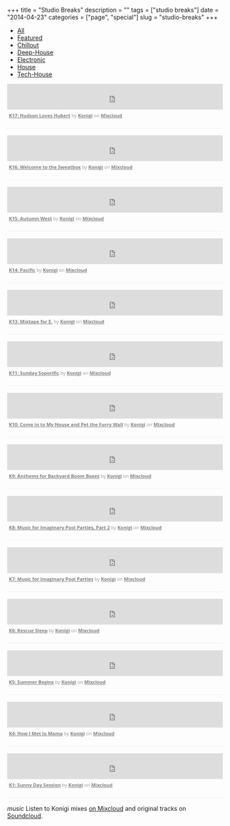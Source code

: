 +++
title = "Studio Breaks"
description = ""
tags = ["studio breaks"]
date = "2014-04-23"
categories = ["page", "special"]
slug = "studio-breaks"
+++


<ul id="filter" class="inline mt0">
  <li class="current"><a href="#">All</a></li>
  <li><a href="#">Featured</a></li>
  <li><a href="#">Chillout</a></li>
  <li><a href="#">Deep-House</a></li>
  <li><a href="#">Electronic</a></li>
  <li><a href="#">House</a></li>
  <li><a href="#">Tech-House</a></li>
</ul>

<div id="filterlist">

<!-- 17 -->
<div class="mix featured house house 60">
<iframe width="100%" height="60" src="https://www.mixcloud.com/widget/iframe/?feed=http%3A%2F%2Fwww.mixcloud.com%2Fkonigimusic%2Fk17-hudson-loves-hubert%2F&amp;mini=1&amp;embed_uuid=f587e0f9-8969-45b4-8819-47c2862eeea0&amp;replace=0&amp;hide_cover=1&amp;light=1&amp;embed_type=widget_standard&amp;hide_tracklist=1" frameborder="0"></iframe><div style="clear: both; height: 3px; width: auto;"></div><p style="display: block; font-size: 11px; font-family: 'Open Sans', Helvetica, Arial, sans-serif; margin: 0px; padding: 3px 4px; color: rgb(153, 153, 153); width: auto;"><a href="http://www.mixcloud.com/konigimusic/k17-hudson-loves-hubert/?utm_source=widget&utm_medium=web&utm_campaign=base_links&utm_term=resource_link" target="_blank" style="color:#808080; font-weight:bold;">K17: Hudson Loves Hubert</a><span> by </span><a href="http://www.mixcloud.com/konigimusic/?utm_source=widget&utm_medium=web&utm_campaign=base_links&utm_term=profile_link" target="_blank" style="color:#808080; font-weight:bold;">Konigi</a><span> on </span><a href="http://www.mixcloud.com/?utm_source=widget&amp;utm_medium=web&amp;utm_campaign=base_links&amp;utm_term=homepage_link" target="_blank" style="color:#808080; font-weight:bold;"> Mixcloud</a></p><div style="clear: both; height: 3px; width: auto;"></div>
</div>

<!-- 16 -->
<div class="mix featured house tech-house 60">
<iframe width="100%" height="60" src="https://www.mixcloud.com/widget/iframe/?feed=http%3A%2F%2Fwww.mixcloud.com%2Fkonigimusic%2Fk16-welcome-to-the-sweatbox%2F&amp;mini=1&amp;embed_uuid=0d9ba3cc-e26d-48c2-ae60-47751f70491f&amp;replace=0&amp;hide_cover=1&amp;light=1&amp;embed_type=widget_standard&amp;hide_tracklist=1" frameborder="0"></iframe><div style="clear: both; height: 3px; width: auto;"></div><p style="display: block; font-size: 11px; font-family: 'Open Sans', Helvetica, Arial, sans-serif; margin: 0px; padding: 3px 4px; color: rgb(153, 153, 153); width: auto;"><a href="http://www.mixcloud.com/konigimusic/k16-welcome-to-the-sweatbox/?utm_source=widget&utm_medium=web&utm_campaign=base_links&utm_term=resource_link" target="_blank" style="color:#808080; font-weight:bold;">K16: Welcome to the Sweatbox</a><span> by </span><a href="http://www.mixcloud.com/konigimusic/?utm_source=widget&utm_medium=web&utm_campaign=base_links&utm_term=profile_link" target="_blank" style="color:#808080; font-weight:bold;">Konigi</a><span> on </span><a href="http://www.mixcloud.com/?utm_source=widget&amp;utm_medium=web&amp;utm_campaign=base_links&amp;utm_term=homepage_link" target="_blank" style="color:#808080; font-weight:bold;"> Mixcloud</a></p><div style="clear: both; height: 3px; width: auto;"></div>
</div>

<!-- 15 -->
<div class="mix tech-house deep-house 60">
<iframe width="100%" height="60" src="https://www.mixcloud.com/widget/iframe/?feed=http%3A%2F%2Fwww.mixcloud.com%2Fkonigimusic%2Fk14-autumn-west%2F&amp;mini=1&amp;embed_uuid=05ee6ea0-dcbb-419b-8574-adb7edbe71bf&amp;replace=0&amp;hide_cover=1&amp;light=1&amp;embed_type=widget_standard&amp;hide_tracklist=1" frameborder="0"></iframe><div style="clear: both; height: 3px; width: auto;"></div><p style="display: block; font-size: 11px; font-family: 'Open Sans', Helvetica, Arial, sans-serif; margin: 0px; padding: 3px 4px; color: rgb(153, 153, 153); width: auto;"><a href="http://www.mixcloud.com/konigimusic/k14-autumn-west/?utm_source=widget&utm_medium=web&utm_campaign=base_links&utm_term=resource_link" target="_blank" style="color:#808080; font-weight:bold;">K15: Autumn West</a><span> by </span><a href="http://www.mixcloud.com/konigimusic/?utm_source=widget&utm_medium=web&utm_campaign=base_links&utm_term=profile_link" target="_blank" style="color:#808080; font-weight:bold;">Konigi</a><span> on </span><a href="http://www.mixcloud.com/?utm_source=widget&amp;utm_medium=web&amp;utm_campaign=base_links&amp;utm_term=homepage_link" target="_blank" style="color:#808080; font-weight:bold;"> Mixcloud</a></p><div style="clear: both; height: 3px; width: auto;"></div>
</div>

<!-- 14 -->
<div class="mix featured tech-house electronic 60">
<iframe width="100%" height="60" src="https://www.mixcloud.com/widget/iframe/?feed=http%3A%2F%2Fwww.mixcloud.com%2Fkonigimusic%2Fk14-pacific%2F&amp;mini=1&amp;embed_uuid=da087fcb-23d5-4b2e-be16-bc452d10d1ae&amp;replace=0&amp;hide_cover=1&amp;light=1&amp;embed_type=widget_standard&amp;hide_tracklist=1" frameborder="0"></iframe><div style="clear: both; height: 3px; width: auto;"></div><p style="display: block; font-size: 11px; font-family: 'Open Sans', Helvetica, Arial, sans-serif; margin: 0px; padding: 3px 4px; color: rgb(153, 153, 153); width: auto;"><a href="http://www.mixcloud.com/konigimusic/k14-pacific/?utm_source=widget&utm_medium=web&utm_campaign=base_links&utm_term=resource_link" target="_blank" style="color:#808080; font-weight:bold;">K14: Pacific</a><span> by </span><a href="http://www.mixcloud.com/konigimusic/?utm_source=widget&utm_medium=web&utm_campaign=base_links&utm_term=profile_link" target="_blank" style="color:#808080; font-weight:bold;">Konigi</a><span> on </span><a href="http://www.mixcloud.com/?utm_source=widget&amp;utm_medium=web&amp;utm_campaign=base_links&amp;utm_term=homepage_link" target="_blank" style="color:#808080; font-weight:bold;"> Mixcloud</a></p><div style="clear: both; height: 3px; width: auto;"></div>
</div>

<!-- 13 -->
<div class="mix tech-house workout 30">
<iframe width="100%" height="60" src="https://www.mixcloud.com/widget/iframe/?feed=http%3A%2F%2Fwww.mixcloud.com%2Fkonigimusic%2Fk13-mixtape-for-e%2F&amp;mini=1&amp;embed_uuid=b6dd0b61-6fb1-4e73-bfd4-053f927d5246&amp;replace=0&amp;hide_cover=1&amp;light=1&amp;embed_type=widget_standard&amp;hide_tracklist=1" frameborder="0"></iframe><div style="clear: both; height: 3px; width: auto;"></div><p style="display: block; font-size: 11px; font-family: 'Open Sans', Helvetica, Arial, sans-serif; margin: 0px; padding: 3px 4px; color: rgb(153, 153, 153); width: auto;"><a href="http://www.mixcloud.com/konigimusic/k13-mixtape-for-e/?utm_source=widget&utm_medium=web&utm_campaign=base_links&utm_term=resource_link" target="_blank" style="color:#808080; font-weight:bold;">K13: Mixtape for E.</a><span> by </span><a href="http://www.mixcloud.com/konigimusic/?utm_source=widget&utm_medium=web&utm_campaign=base_links&utm_term=profile_link" target="_blank" style="color:#808080; font-weight:bold;">Konigi</a><span> on </span><a href="http://www.mixcloud.com/?utm_source=widget&amp;utm_medium=web&amp;utm_campaign=base_links&amp;utm_term=homepage_link" target="_blank" style="color:#808080; font-weight:bold;"> Mixcloud</a></p><div style="clear: both; height: 3px; width: auto;"></div>
</div>

<!-- 11 -->
<div class="mix deep-house chill-out 60">
<iframe width="100%" height="60" src="https://www.mixcloud.com/widget/iframe/?feed=http%3A%2F%2Fwww.mixcloud.com%2Fkonigimusic%2Fk11-sunday-soporific%2F&amp;mini=1&amp;embed_uuid=8bec0ffc-c374-42ca-a820-1d2df948ff10&amp;replace=0&amp;hide_cover=1&amp;light=1&amp;embed_type=widget_standard&amp;hide_tracklist=1" frameborder="0"></iframe><div style="clear: both; height: 3px; width: auto;"></div><p style="display: block; font-size: 11px; font-family: 'Open Sans', Helvetica, Arial, sans-serif; margin: 0px; padding: 3px 4px; color: rgb(153, 153, 153); width: auto;"><a href="http://www.mixcloud.com/konigimusic/k11-sunday-soporific/?utm_source=widget&utm_medium=web&utm_campaign=base_links&utm_term=resource_link" target="_blank" style="color:#808080; font-weight:bold;">K11: Sunday Soporific</a><span> by </span><a href="http://www.mixcloud.com/konigimusic/?utm_source=widget&utm_medium=web&utm_campaign=base_links&utm_term=profile_link" target="_blank" style="color:#808080; font-weight:bold;">Konigi</a><span> on </span><a href="http://www.mixcloud.com/?utm_source=widget&amp;utm_medium=web&amp;utm_campaign=base_links&amp;utm_term=homepage_link" target="_blank" style="color:#808080; font-weight:bold;"> Mixcloud</a></p><div style="clear: both; height: 3px; width: auto;"></div>
</div>

<!-- 10 -->
<div class="mix tech-house 60">
<iframe width="100%" height="60" src="https://www.mixcloud.com/widget/iframe/?feed=http%3A%2F%2Fwww.mixcloud.com%2Fkonigimusic%2Fk10-come-in-to-my-house-and-pet-the-furry-wall%2F&amp;mini=1&amp;embed_uuid=68a279e9-6671-4f54-a7f8-f9f1dce179eb&amp;replace=0&amp;hide_cover=1&amp;light=1&amp;embed_type=widget_standard&amp;hide_tracklist=1" frameborder="0"></iframe><div style="clear: both; height: 3px; width: auto;"></div><p style="display: block; font-size: 11px; font-family: 'Open Sans', Helvetica, Arial, sans-serif; margin: 0px; padding: 3px 4px; color: rgb(153, 153, 153); width: auto;"><a href="http://www.mixcloud.com/konigimusic/k10-come-in-to-my-house-and-pet-the-furry-wall/?utm_source=widget&utm_medium=web&utm_campaign=base_links&utm_term=resource_link" target="_blank" style="color:#808080; font-weight:bold;">K10: Come in to My House and Pet the Furry Wall</a><span> by </span><a href="http://www.mixcloud.com/konigimusic/?utm_source=widget&utm_medium=web&utm_campaign=base_links&utm_term=profile_link" target="_blank" style="color:#808080; font-weight:bold;">Konigi</a><span> on </span><a href="http://www.mixcloud.com/?utm_source=widget&amp;utm_medium=web&amp;utm_campaign=base_links&amp;utm_term=homepage_link" target="_blank" style="color:#808080; font-weight:bold;"> Mixcloud</a></p><div style="clear: both; height: 3px; width: auto;"></div>
</div>

<!-- 9 -->
<div class="mix featured tech-house 60">
<iframe width="100%" height="60" src="https://www.mixcloud.com/widget/iframe/?feed=http%3A%2F%2Fwww.mixcloud.com%2Fkonigimusic%2Fk9-anthems-for-backyard-boom-boxes%2F&amp;mini=1&amp;embed_uuid=048cfe30-244f-4370-84b7-c9662b73d4f9&amp;replace=0&amp;hide_cover=1&amp;light=1&amp;embed_type=widget_standard&amp;hide_tracklist=1" frameborder="0"></iframe><div style="clear: both; height: 3px; width: auto;"></div><p style="display: block; font-size: 11px; font-family: 'Open Sans', Helvetica, Arial, sans-serif; margin: 0px; padding: 3px 4px; color: rgb(153, 153, 153); width: auto;"><a href="http://www.mixcloud.com/konigimusic/k9-anthems-for-backyard-boom-boxes/?utm_source=widget&utm_medium=web&utm_campaign=base_links&utm_term=resource_link" target="_blank" style="color:#808080; font-weight:bold;">K9: Anthems for Backyard Boom Boxes</a><span> by </span><a href="http://www.mixcloud.com/konigimusic/?utm_source=widget&utm_medium=web&utm_campaign=base_links&utm_term=profile_link" target="_blank" style="color:#808080; font-weight:bold;">Konigi</a><span> on </span><a href="http://www.mixcloud.com/?utm_source=widget&amp;utm_medium=web&amp;utm_campaign=base_links&amp;utm_term=homepage_link" target="_blank" style="color:#808080; font-weight:bold;"> Mixcloud</a></p><div style="clear: both; height: 3px; width: auto;"></div>
</div>

<!-- 8 -->
<div class="mix tech-house poolside 60">
<iframe width="100%" height="60" src="https://www.mixcloud.com/widget/iframe/?feed=http%3A%2F%2Fwww.mixcloud.com%2Fkonigimusic%2Fk8-music-for-imaginary-pool-parties-part-2%2F&amp;mini=1&amp;embed_uuid=d773249e-56df-4895-8bfd-4405c068b2e2&amp;replace=0&amp;hide_cover=1&amp;light=1&amp;embed_type=widget_standard&amp;hide_tracklist=1" frameborder="0"></iframe><div style="clear: both; height: 3px; width: auto;"></div><p style="display: block; font-size: 11px; font-family: 'Open Sans', Helvetica, Arial, sans-serif; margin: 0px; padding: 3px 4px; color: rgb(153, 153, 153); width: auto;"><a href="http://www.mixcloud.com/konigimusic/k8-music-for-imaginary-pool-parties-part-2/?utm_source=widget&utm_medium=web&utm_campaign=base_links&utm_term=resource_link" target="_blank" style="color:#808080; font-weight:bold;">K8: Music for Imaginary Pool Parties, Part 2</a><span> by </span><a href="http://www.mixcloud.com/konigimusic/?utm_source=widget&utm_medium=web&utm_campaign=base_links&utm_term=profile_link" target="_blank" style="color:#808080; font-weight:bold;">Konigi</a><span> on </span><a href="http://www.mixcloud.com/?utm_source=widget&amp;utm_medium=web&amp;utm_campaign=base_links&amp;utm_term=homepage_link" target="_blank" style="color:#808080; font-weight:bold;"> Mixcloud</a></p><div style="clear: both; height: 3px; width: auto;"></div>
</div>

<!-- 7 -->
<div class="mix featured tech-house poolside 60">
<iframe width="100%" height="60" src="https://www.mixcloud.com/widget/iframe/?feed=http%3A%2F%2Fwww.mixcloud.com%2Fkonigimusic%2Fk7-music-for-imaginary-pool-parties%2F&amp;mini=1&amp;embed_uuid=8ba9298e-6e55-47cf-a658-6634687c9689&amp;replace=0&amp;hide_cover=1&amp;light=1&amp;embed_type=widget_standard&amp;hide_tracklist=1" frameborder="0"></iframe><div style="clear: both; height: 3px; width: auto;"></div><p style="display: block; font-size: 11px; font-family: 'Open Sans', Helvetica, Arial, sans-serif; margin: 0px; padding: 3px 4px; color: rgb(153, 153, 153); width: auto;"><a href="http://www.mixcloud.com/konigimusic/k7-music-for-imaginary-pool-parties/?utm_source=widget&utm_medium=web&utm_campaign=base_links&utm_term=resource_link" target="_blank" style="color:#808080; font-weight:bold;">K7: Music for Imaginary Pool Parties</a><span> by </span><a href="http://www.mixcloud.com/konigimusic/?utm_source=widget&utm_medium=web&utm_campaign=base_links&utm_term=profile_link" target="_blank" style="color:#808080; font-weight:bold;">Konigi</a><span> on </span><a href="http://www.mixcloud.com/?utm_source=widget&amp;utm_medium=web&amp;utm_campaign=base_links&amp;utm_term=homepage_link" target="_blank" style="color:#808080; font-weight:bold;"> Mixcloud</a></p><div style="clear: both; height: 3px; width: auto;"></div>
</div>

<!-- 6 -->
<div class="mix tech-house 60">
<iframe width="100%" height="60" src="https://www.mixcloud.com/widget/iframe/?feed=http%3A%2F%2Fwww.mixcloud.com%2Fkonigimusic%2Fk6-rescue-sleep%2F&amp;mini=1&amp;embed_uuid=080a2ed2-b2f4-4db0-a691-bebfb819f846&amp;replace=0&amp;hide_cover=1&amp;light=1&amp;embed_type=widget_standard&amp;hide_tracklist=1" frameborder="0"></iframe><div style="clear: both; height: 3px; width: auto;"></div><p style="display: block; font-size: 11px; font-family: 'Open Sans', Helvetica, Arial, sans-serif; margin: 0px; padding: 3px 4px; color: rgb(153, 153, 153); width: auto;"><a href="http://www.mixcloud.com/konigimusic/k6-rescue-sleep/?utm_source=widget&utm_medium=web&utm_campaign=base_links&utm_term=resource_link" target="_blank" style="color:#808080; font-weight:bold;">K6: Rescue Sleep</a><span> by </span><a href="http://www.mixcloud.com/konigimusic/?utm_source=widget&utm_medium=web&utm_campaign=base_links&utm_term=profile_link" target="_blank" style="color:#808080; font-weight:bold;">Konigi</a><span> on </span><a href="http://www.mixcloud.com/?utm_source=widget&amp;utm_medium=web&amp;utm_campaign=base_links&amp;utm_term=homepage_link" target="_blank" style="color:#808080; font-weight:bold;"> Mixcloud</a></p><div style="clear: both; height: 3px; width: auto;"></div>
</div>

<!-- 5 -->
<div class="mix featured tech-house 60">
<iframe width="100%" height="60" src="https://www.mixcloud.com/widget/iframe/?feed=http%3A%2F%2Fwww.mixcloud.com%2Fkonigimusic%2Fk5-summer-begins%2F&amp;mini=1&amp;embed_uuid=11e86133-8af6-4719-9588-38cbf6ed6f52&amp;replace=0&amp;hide_cover=1&amp;light=1&amp;embed_type=widget_standard&amp;hide_tracklist=1" frameborder="0"></iframe><div style="clear: both; height: 3px; width: auto;"></div><p style="display: block; font-size: 11px; font-family: 'Open Sans', Helvetica, Arial, sans-serif; margin: 0px; padding: 3px 4px; color: rgb(153, 153, 153); width: auto;"><a href="http://www.mixcloud.com/konigimusic/k5-summer-begins/?utm_source=widget&utm_medium=web&utm_campaign=base_links&utm_term=resource_link" target="_blank" style="color:#808080; font-weight:bold;">K5: Summer Begins</a><span> by </span><a href="http://www.mixcloud.com/konigimusic/?utm_source=widget&utm_medium=web&utm_campaign=base_links&utm_term=profile_link" target="_blank" style="color:#808080; font-weight:bold;">Konigi</a><span> on </span><a href="http://www.mixcloud.com/?utm_source=widget&amp;utm_medium=web&amp;utm_campaign=base_links&amp;utm_term=homepage_link" target="_blank" style="color:#808080; font-weight:bold;"> Mixcloud</a></p><div style="clear: both; height: 3px; width: auto;"></div>
</div>

<!-- 4 -->
<div class="mix tech-house 60">
<iframe width="100%" height="60" src="https://www.mixcloud.com/widget/iframe/?feed=http%3A%2F%2Fwww.mixcloud.com%2Fkonigimusic%2Fk4-how-i-met-jo-mama%2F&amp;mini=1&amp;embed_uuid=c81f9617-f6ff-4236-aad5-5eed65509d25&amp;replace=0&amp;hide_cover=1&amp;light=1&amp;embed_type=widget_standard&amp;hide_tracklist=1" frameborder="0"></iframe><div style="clear: both; height: 3px; width: auto;"></div><p style="display: block; font-size: 11px; font-family: 'Open Sans', Helvetica, Arial, sans-serif; margin: 0px; padding: 3px 4px; color: rgb(153, 153, 153); width: auto;"><a href="http://www.mixcloud.com/konigimusic/k4-how-i-met-jo-mama/?utm_source=widget&utm_medium=web&utm_campaign=base_links&utm_term=resource_link" target="_blank" style="color:#808080; font-weight:bold;">K4: How I Met Jo Mama</a><span> by </span><a href="http://www.mixcloud.com/konigimusic/?utm_source=widget&utm_medium=web&utm_campaign=base_links&utm_term=profile_link" target="_blank" style="color:#808080; font-weight:bold;">Konigi</a><span> on </span><a href="http://www.mixcloud.com/?utm_source=widget&amp;utm_medium=web&amp;utm_campaign=base_links&amp;utm_term=homepage_link" target="_blank" style="color:#808080; font-weight:bold;"> Mixcloud</a></p><div style="clear: both; height: 3px; width: auto;"></div>
</div>

<!-- 1 -->
<div class="mix tech-house featured 60">
<iframe width="100%" height="60" src="https://www.mixcloud.com/widget/iframe/?feed=http%3A%2F%2Fwww.mixcloud.com%2Fkonigimusic%2Fsunny-day-session%2F&amp;mini=1&amp;embed_uuid=f30337fe-7695-47c5-afba-93f35e5a3abd&amp;replace=0&amp;hide_cover=1&amp;light=1&amp;embed_type=widget_standard&amp;hide_tracklist=1" frameborder="0"></iframe><div style="clear: both; height: 3px; width: auto;"></div><p style="display: block; font-size: 11px; font-family: 'Open Sans', Helvetica, Arial, sans-serif; margin: 0px; padding: 3px 4px; color: rgb(153, 153, 153); width: auto;"><a href="http://www.mixcloud.com/konigimusic/sunny-day-session/?utm_source=widget&utm_medium=web&utm_campaign=base_links&utm_term=resource_link" target="_blank" style="color:#808080; font-weight:bold;">K1: Sunny Day Session</a><span> by </span><a href="http://www.mixcloud.com/konigimusic/?utm_source=widget&utm_medium=web&utm_campaign=base_links&utm_term=profile_link" target="_blank" style="color:#808080; font-weight:bold;">Konigi</a><span> on </span><a href="http://www.mixcloud.com/?utm_source=widget&amp;utm_medium=web&amp;utm_campaign=base_links&amp;utm_term=homepage_link" target="_blank" style="color:#808080; font-weight:bold;"> Mixcloud</a></p><div style="clear: both; height: 3px; width: auto;"></div>
</div>

</div><!-- /#filterlist -->

<p><i class="ss-icon ss-standard">music</i> Listen to Konigi mixes <a href="http://www.mixcloud.com/konigimusic/">on Mixcloud</a> and original tracks on <a href="https://soundcloud.com/konigimusic">Soundcloud</a>.</p>

<script>

</script>
<style>
.mix, .original-track {
  margin-bottom: 16px;
  padding-bottom: 16px;
  border-bottom: 1px solid #eee;
  visibility: visible;
  opacity:1;
  transition:visibility 0s linear 0.5s,opacity 0.5s linear;
}
</style>
